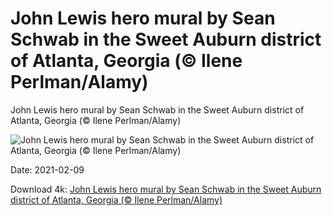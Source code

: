 # John Lewis hero mural by Sean Schwab in the Sweet Auburn district of Atlanta, Georgia (© Ilene Perlman/Alamy)

John Lewis hero mural by Sean Schwab in the Sweet Auburn district of Atlanta, Georgia (© Ilene Perlman/Alamy)

![John Lewis hero mural by Sean Schwab in the Sweet Auburn district of Atlanta, Georgia (© Ilene Perlman/Alamy)](https://bing.com/th?id=OHR.HeroMural_EN-US9967459324_UHD.jpg&w=1024&h=576)

Date: 2021-02-09

Download 4k: [John Lewis hero mural by Sean Schwab in the Sweet Auburn district of Atlanta, Georgia (© Ilene Perlman/Alamy)](https://bing.com/th?id=OHR.HeroMural_EN-US9967459324_UHD.jpg)

